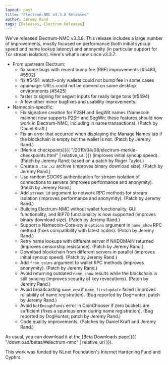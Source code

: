 ```yaml
---
layout: post
title: "Electrum-NMC v3.3.8 Released"
author: Jeremy Rand
tags: [Releases, Electrum Releases]
---
```


We've released Electrum-NMC v3.3.8.  This release includes a large number of improvements, mostly focused on performance (both initial syncup speed and name lookup latency) and anonymity (in particular support for Tor stream isolation).  Here's what's new since v3.3.7:

* From upstream Electrum:
    * fix some bugs with recent bump fee (RBF) improvements (#5483, #5502)
    * fix #5491: watch-only wallets could not bump fee in some cases
    * appimage: URLs could not be opened on some desktop environments (#5425)
    * faster tx signing for segwit inputs for really large txns (#5494)
    * A few other minor bugfixes and usability improvements.
* Namecoin-specific:
    * Fix signature creation for P2SH and SegWit names (Namecoin mainnet now supports P2SH and SegWit; these features should now work in Electrum-NMC, including in name transactions).  (Patch by Daniel Kraft.)
    * Fix an error that occurred when displaying the Manage Names tab if the blockchain is empty but the wallet is not.  (Patch by Jeremy Rand.)
    * [Merkle checkpoints]({{ "/2019/04/08/electrum-merkle-checkpoints.html" | relative_url }}) (improves initial syncup speed).  (Patch by Jeremy Rand; based on a patch by Roger Taylor.)
    * Create a `.tar.xz` archive (improves binary download size).  (Patch by Jeremy Rand.)
    * Use random SOCKS authentication for stream isolation of connections to servers (improves performance and anonymity).  (Patch by Jeremy Rand.)
    * Add `stream_id` argument to network RPC methods for stream isolation (improves performance and anonymity).  (Patch by Jeremy Rand.)
    * Building Electrum-NMC without wallet functionality, GUI functionality, and BIP70 functionality is now supported (improves binary download size).  (Patch by Jeremy Rand.)
    * Support a Namecoin-Core-style `options` argument in `name_show` RPC method (fixes compatibility with latest ncdns).  (Patch by Jeremy Rand.)
    * Retry name lookups with different server if NXDOMAIN returned (improves censorship resistance).  (Patch by Jeremy Rand.)
    * Download blockchain from different servers in parallel (improves initial syncup speed).  (Patch by Jeremy Rand.)
    * Add `from_coins` argument to wallet RPC methods (improves anonymity).  (Patch by Jeremy Rand.)
    * Avoid returning outdated `name_show` results while the blockchain is still syncing (improves security of key revocations).  (Patch by Jeremy Rand.)
    * Avoid broadcasting `name_new` if `name_firstupdate` failed (improves reliability of name registration).  (Bug reported by DogHunter; patch by Jeremy Rand.)
    * Avoid `NotEnoughFunds` error in CoinChooser if zero buckets are sufficient (fixes a spurious error during name registration).  (Bug reported by DogHunter; patch by Jeremy Rand.)
    * Code quality improvements.  (Patches by Daniel Kraft and Jeremy Rand.)

As usual, you can download it at the [Beta Downloads page]({{ "/download/betas/#electrum-nmc" | relative_url }}).

This work was funded by NLnet Foundation's Internet Hardening Fund and Cyphrs.
